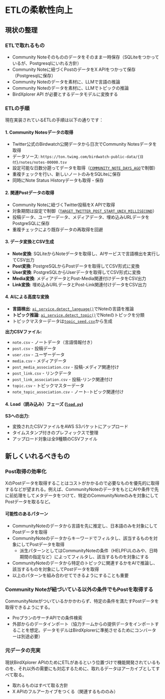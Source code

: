 # ETLの柔軟性向上

## 現状の整理

### ETLで取れるもの

- Community Noteそのもののデータをそのまま一時保存（SQLiteをつかっているが、Postgresqlにいれる方針）
- Community Noteに紐づくPostのデータをX APIをつかって保存（Postgresqlに保存）
- Community Noteのデータを素材に、LLMで言語の推論
- Community Noteのデータを素材に、LLMでトピックの推論
- BirdXplorer API が必要とするデータモデルに変換する

### ETLの手順

現在実装されているETLの手順は以下の通りです：

#### 1. Community Notesデータの取得
- Twitter公式のBirdwatch公開データから日次でCommunity Notesデータを取得
- データソース: `https://ton.twimg.com/birdwatch-public-data/{日付}/notes/notes-00000.tsv`
- 設定可能な日数分遡ってデータを取得（[`COMMUNITY_NOTE_DAYS_AGO`](etl/src/birdxplorer_etl/settings.py:18)で制御）
- 重複チェックを行い、新しいノートのみをSQLiteに保存
- 同時にNote Status Historyデータも取得・保存

#### 2. 関連Postデータの取得
- Community Noteに紐づくTwitter投稿をX APIで取得
- 対象期間は設定で制御（[`TARGET_TWITTER_POST_START_UNIX_MILLISECOND`](etl/src/birdxplorer_etl/settings.py:12-15)）
- 投稿データ、ユーザーデータ、メディアデータ、埋め込みURLデータをPostgreSQLに保存
- 重複チェックにより既存データの再取得を回避

#### 3. データ変換とCSV生成
- **Note変換**: SQLiteからNoteデータを取得し、AIサービスで言語検出を実行してCSV出力
- **Post変換**: PostgreSQLからPostデータを取得してCSV形式に変換
- **User変換**: PostgreSQLからUserデータを取得してCSV形式に変換
- **Media変換**: メディアデータとPost-Media関連付けデータをCSV出力
- **Link変換**: 埋め込みURLデータとPost-Link関連付けデータをCSV出力

#### 4. AIによる高度な変換
- **言語検出**: [`ai_service.detect_language()`](etl/src/birdxplorer_etl/transform.py:75)でNoteの言語を推論
- **トピック推論**: [`ai_service.detect_topic()`](etl/src/birdxplorer_etl/transform.py:310)でNoteのトピックを分類
- トピックマスターデータは[`topic_seed.csv`](etl/seed/topic_seed.csv)から生成

**出力CSVファイル:**
- `note.csv` - ノートデータ（言語情報付き）
- `post.csv` - 投稿データ
- `user.csv` - ユーザーデータ
- `media.csv` - メディアデータ
- `post_media_association.csv` - 投稿-メディア関連付け
- `post_link.csv` - リンクデータ
- `post_link_association.csv` - 投稿-リンク関連付け
- `topic.csv` - トピックマスターデータ
- `note_topic_association.csv` - ノート-トピック関連付け

#### 4. Load（読み込み）フェーズ ([`load.py`](etl/src/birdxplorer_etl/load.py:9))

**S3への出力:**
- 変換されたCSVファイルをAWS S3バケットにアップロード
- タイムスタンプ付きのプレフィックスで整理
- アップロード対象は全9種類のCSVファイル

## 新しくいれるべきもの

### Post取得の効率化

XのPostデータを取得することはコストがかかるので必要なものを優先的に取得するなどが望まれる。例えば、CommunityNoteのデータをもとにAIや条件で先に前処理をしてメタデータをつけて、特定のCommunityNoteのみを対象にしてPostデータを取るなど。

#### 可能性のあるパターン

- CommunityNoteのデータから言語を先に推定し、日本語のみを対象にしてPostデータを取得
- CommunityNoteのデータからキーワードでフィルタし、該当するものを対象にしてPostデータを取得
  - 派生パターンとしてはCommunityNoteの条件（HELPFULのみや、日時期間の指定など）によってフィルタし、該当するものを対象にする
- CommunityNoteのデータから特定のトピックに関連するかをAIで推論し、該当するものを対象にしてPostデータを取得
- 以上のパターンを組み合わせてできるようにすることも重要

### Community Noteが紐づいている以外の条件でもPostを取得する

CommunityNoteがついているかかかわらず、特定の条件を満たすPostデータを取得できるようにする。
- ProプランのサーチAPIでの条件検索
- 外部からのデータインポート（協力チームからの提供データをインポートすることを想定。データモデルはBirdXplorerに準拠させるためにコンバーターは別途必要）

### 元データの充実

現状BirdXplorer APIのためにETLがあるという位置づけで機能開発されているものを、それ以外の需要にも対応するために、取れるデータはアーカイブとしてすべて取る。

- 取れるものはすべて取る方針
- X APIのフルアーカイブをつくる（関連するもののみ）